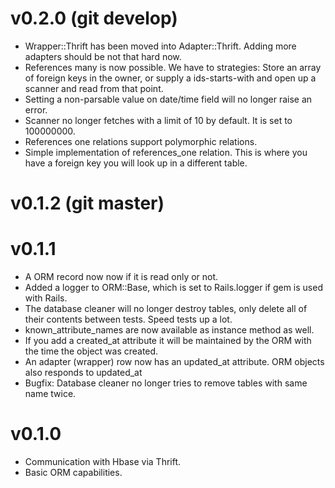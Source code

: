 # v0.2.0 (git develop)

- Wrapper::Thrift has been moved into Adapter::Thrift. Adding more adapters should be not that hard now.
- References many is now possible. We have to strategies: Store an array of foreign keys in the owner,
  or supply a ids-starts-with and open up a scanner and read from that point.
- Setting a non-parsable value on date/time field will no longer raise an error.
- Scanner no longer fetches with a limit of 10 by default. It is set to 100000000.
- References one relations support polymorphic relations.
- Simple implementation of references_one relation. This is where you have a foreign key you will look up in a different table.


# v0.1.2 (git master)





# v0.1.1

- A ORM record now now if it is read only or not.
- Added a logger to ORM::Base, which is set to Rails.logger if gem is used with Rails.
- The database cleaner will no longer destroy tables, only delete all of their contents between tests. Speed tests up a lot.
- known_attribute_names are now available as instance method as well.
- If you add a created_at attribute it will be maintained by the ORM with the time the object was created.
- An adapter (wrapper) row now has an updated_at attribute. ORM objects also responds to updated_at
- Bugfix: Database cleaner no longer tries to remove tables with same name twice.



# v0.1.0

- Communication with Hbase via Thrift.
- Basic ORM capabilities.
